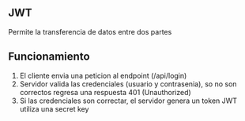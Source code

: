 ## JWT

Permite la transferencia de datos entre dos partes

## Funcionamiento

1. El cliente envia una peticion al endpoint (/api/login)
2. Servidor valida las credenciales (usuario y contrasenia), so no son correctos regresa una respuesta 401 (Unauthorized)
3. Si las credenciales son correctar, el servidor genera un token JWT utiliza una secret key